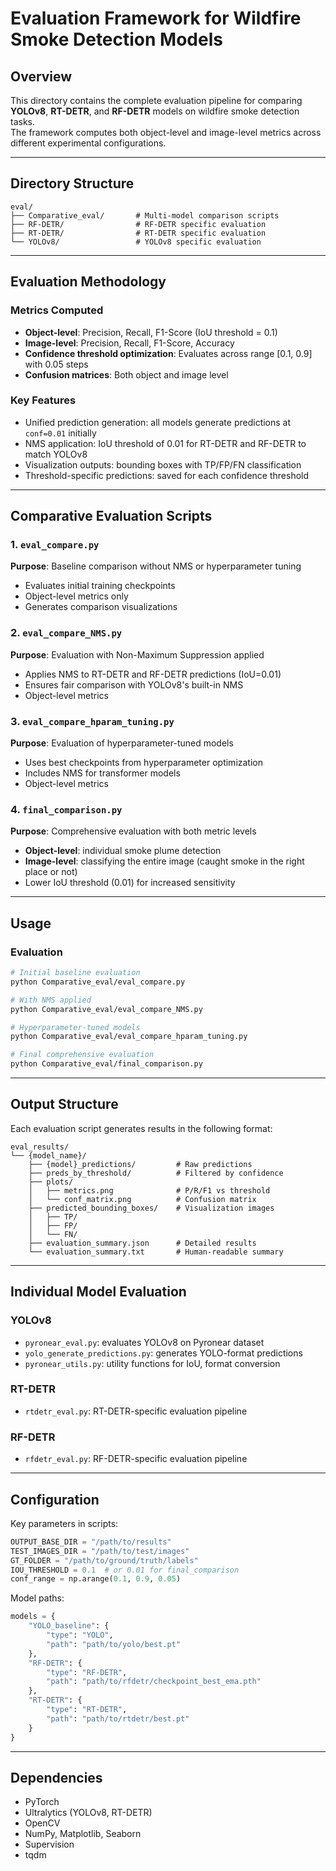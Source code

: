 # Evaluation Framework for Wildfire Smoke Detection Models

## Overview
This directory contains the complete evaluation pipeline for comparing **YOLOv8**, **RT-DETR**, and **RF-DETR** models on wildfire smoke detection tasks.  
The framework computes both object-level and image-level metrics across different experimental configurations.

---

## Directory Structure
```
eval/
├── Comparative_eval/       # Multi-model comparison scripts
├── RF-DETR/                # RF-DETR specific evaluation
├── RT-DETR/                # RT-DETR specific evaluation
└── YOLOv8/                 # YOLOv8 specific evaluation
```

---

## Evaluation Methodology

### Metrics Computed
- **Object-level**: Precision, Recall, F1-Score (IoU threshold = 0.1)
- **Image-level**: Precision, Recall, F1-Score, Accuracy
- **Confidence threshold optimization**: Evaluates across range [0.1, 0.9] with 0.05 steps
- **Confusion matrices**: Both object and image level

### Key Features
- Unified prediction generation: all models generate predictions at `conf=0.01` initially
- NMS application: IoU threshold of 0.01 for RT-DETR and RF-DETR to match YOLOv8
- Visualization outputs: bounding boxes with TP/FP/FN classification
- Threshold-specific predictions: saved for each confidence threshold

---

## Comparative Evaluation Scripts

### 1. `eval_compare.py`
**Purpose**: Baseline comparison without NMS or hyperparameter tuning  
- Evaluates initial training checkpoints  
- Object-level metrics only  
- Generates comparison visualizations  

### 2. `eval_compare_NMS.py`
**Purpose**: Evaluation with Non-Maximum Suppression applied  
- Applies NMS to RT-DETR and RF-DETR predictions (IoU=0.01)  
- Ensures fair comparison with YOLOv8's built-in NMS  
- Object-level metrics  

### 3. `eval_compare_hparam_tuning.py`
**Purpose**: Evaluation of hyperparameter-tuned models  
- Uses best checkpoints from hyperparameter optimization  
- Includes NMS for transformer models  
- Object-level metrics  

### 4. `final_comparison.py`
**Purpose**: Comprehensive evaluation with both metric levels  
- **Object-level**: individual smoke plume detection  
- **Image-level**: classifying the entire image (caught smoke in the right place or not)  
- Lower IoU threshold (0.01) for increased sensitivity  

---

## Usage

### Evaluation
```bash
# Initial baseline evaluation
python Comparative_eval/eval_compare.py

# With NMS applied
python Comparative_eval/eval_compare_NMS.py

# Hyperparameter-tuned models
python Comparative_eval/eval_compare_hparam_tuning.py

# Final comprehensive evaluation
python Comparative_eval/final_comparison.py
```

---

## Output Structure
Each evaluation script generates results in the following format:

```
eval_results/
└── {model_name}/
    ├── {model}_predictions/         # Raw predictions
    ├── preds_by_threshold/          # Filtered by confidence
    ├── plots/
    │   ├── metrics.png              # P/R/F1 vs threshold
    │   └── conf_matrix.png          # Confusion matrix
    ├── predicted_bounding_boxes/    # Visualization images
    │   ├── TP/
    │   ├── FP/
    │   └── FN/
    ├── evaluation_summary.json      # Detailed results
    └── evaluation_summary.txt       # Human-readable summary
```

---

## Individual Model Evaluation

### YOLOv8
- `pyronear_eval.py`: evaluates YOLOv8 on Pyronear dataset  
- `yolo_generate_predictions.py`: generates YOLO-format predictions  
- `pyronear_utils.py`: utility functions for IoU, format conversion  

### RT-DETR
- `rtdetr_eval.py`: RT-DETR-specific evaluation pipeline  

### RF-DETR
- `rfdetr_eval.py`: RF-DETR-specific evaluation pipeline  

---

## Configuration

Key parameters in scripts:

```python
OUTPUT_BASE_DIR = "/path/to/results"
TEST_IMAGES_DIR = "/path/to/test/images"
GT_FOLDER = "/path/to/ground/truth/labels"
IOU_THRESHOLD = 0.1  # or 0.01 for final_comparison
conf_range = np.arange(0.1, 0.9, 0.05)
```

Model paths:

```python
models = {
    "YOLO_baseline": {
        "type": "YOLO",
        "path": "path/to/yolo/best.pt"
    },
    "RF-DETR": {
        "type": "RF-DETR", 
        "path": "path/to/rfdetr/checkpoint_best_ema.pth"
    },
    "RT-DETR": {
        "type": "RT-DETR",
        "path": "path/to/rtdetr/best.pt"
    }
}
```

---

## Dependencies
- PyTorch  
- Ultralytics (YOLOv8, RT-DETR)  
- OpenCV  
- NumPy, Matplotlib, Seaborn  
- Supervision  
- tqdm  
